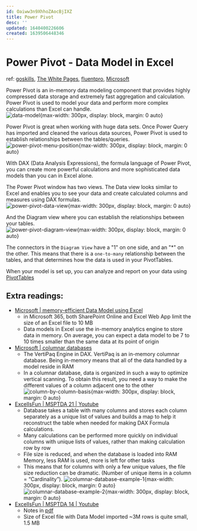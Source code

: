 ```yaml
---
id: Oaiww3n9XhhoZAocBjIXZ
title: Power Pivot
desc: ''
updated: 1640400226606
created: 1639506448346
---
```

# Power Pivot - Data Model in Excel

ref: [goskills](https://www.goskills.com/Excel/Resources/Power-query-vs-power-pivot-power-bi), [The White Pages](https://whitepages.unlimitedviz.com/2021/03/its-time-to-stop-using-power-pivot/), [fluentpro](https://fluentpro.com/blog/difference-between-power-pivot-power-query-and-power-bi), [Microsoft](https://support.microsoft.com/en-us/office/how-power-query-and-power-pivot-work-together-a5f52cba-2150-4fc0-bb8f-b21d69990bc0)

Power Pivot is an in-memory data modeling component that provides highly compressed data storage and extremely fast aggregation and calculation. Power Pivot is used to model your data and perform more complex calculations than Excel can handle.  
![data-model](https://support.content.office.net/en-us/media/9d7ca8cd-ef0b-4e0a-bd0c-7b29ba970a01.png){max-width: 300px, display: block, margin: 0 auto}

Power Pivot is great when working with huge data sets. Once Power Query has imported and cleaned the various data sources, Power Pivot is used to establish relationships between the tables/queries.  
![power-pivot-menu-position](https://cdn2.goskills.com/blobs/blogs/305/241730f9-842a-484b-bd47-67dcc1eeba81.png){max-width: 300px, display: block, margin: 0 auto}

With DAX (Data Analysis Expressions), the formula language of Power Pivot, you can create more powerful calculations and more sophisticated data models than you can in Excel alone.

The Power Pivot window has two views. The Data view looks similar to Excel and enables you to see your data and create calculated columns and measures using DAX formulas.  
![power-pivot-data-view](https://cdn2.goskills.com/blobs/blogs/305/31283917-5cd9-4a01-b775-85c012c96835.png){max-width: 300px, display: block, margin: 0 auto}

And the Diagram view where you can establish the relationships between your tables.  
![power-pivot-diagram-view](https://cdn2.goskills.com/blobs/blogs/305/dc284a0a-bfd0-498d-a691-5213f64c8c4b.png){max-width: 300px, display: block, margin: 0 auto}

The connectors in the `Diagram View` have a "1" on one side, and an "*" on the other. This means that there is a `one-to-many` relationship between the tables, and that determines how the data is used in your PivotTables.

When your model is set up, you can analyze and report on your data using [PivotTables](https://support.microsoft.com/en-us/office/create-a-pivottable-to-analyze-worksheet-data-a9a84538-bfe9-40a9-a8e9-f99134456576)

## Extra readings:

- [Microsoft | memory-efficient Data Model using Excel](https://support.microsoft.com/en-us/office/create-a-memory-efficient-data-model-using-excel-and-the-power-pivot-add-in-951c73a9-21c4-46ab-9f5e-14a2833b6a70)
    - in Microsoft 365, both SharePoint Online and Excel Web App limit the size of an Excel file to 10 MB
    - Data models in Excel use the in-memory analytics engine to store data in memory. On average, you can expect a data model to be 7 to 10 times smaller than the same data at its point of origin
- [Microsoft | columnar databases](https://www.microsoftpressstore.com/articles/article.aspx?p=2449192&seqNum=2)
    - The VertiPaq Engine in DAX. VertiPaq is an in-memory columnar database. Being in-memory means that all of the data handled by a model reside in RAM
    - In a columnar database, data is organized in such a way to optimize vertical scanning. To obtain this result, you need a way to make the different values of a column adjacent one to the other
    ![column-by-column-basis](https://www.microsoftpressstore.com/content/images/chap13_9780735698352/elementLinks/13fig02.jpg){max-width: 300px, display: block, margin: 0 auto}
- [ExcelIsFun | MSPTDA 21 | Youtube](https://www.youtube.com/watch?v=fO_Vymn1e8U)
    - Database takes a table with many columns and stores each column separately as a unique list of values and builds a map to help it reconstruct the table when needed for making DAX Formula calculations.
    - Many calculations can be performed more quickly on individual columns with unique lists of values, rather than making calculation row by row
    - File size is reduced, and when the database is loaded into RAM Memory, less RAM is used, more is left for other tasks
    - This means that for columns with only a few unique values, the file size reduction can be dramatic. (Number of unique items in a column = “Cardinality”).
    ![columnar-database-example-1](https://i.imgur.com/luGk41b.jpg){max-width: 300px, display: block, margin: 0 auto}
    ![columnar-database-example-2](https://i.imgur.com/WfrhEWb.jpg){max-width: 300px, display: block, margin: 0 auto}
- [ExcelIsFun | MSPTDA 14 | Youtube](https://www.youtube.com/watch?v=Nmn6qUJvWWY)
    - Notes in [pdf](https://people.highline.edu/mgirvin/AllClasses/348/MSPTDA/Content/PowerPivot/014-MSPTDA-ColumnarDatabaseNotes-PowerPivotToImportMillions.pdf)
    - Size of Excel file with Data Model imported ~3M rows is quite small, 1.5 MB